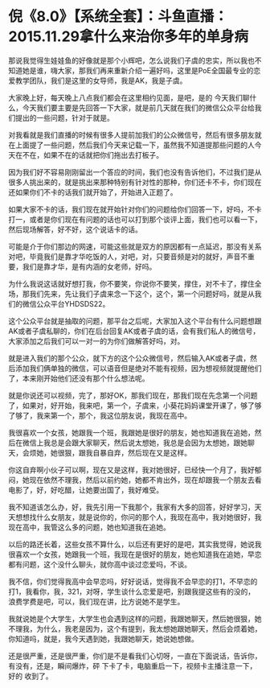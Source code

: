 # 倪《8.0》【系统全套】：斗鱼直播：2015.11.29拿什么来治你多年的单身病

那说我觉得生娃娃鱼的好像就是那个小辉吧，怎么说我们子虞的忠实，所以我也不知道她是谁，嗨大家，那我们再来重新介绍一遍好吗，这里是PoE全国最专业的恋爱教学团队，我们是这里的女导师，我是AK，我是子虞。

大家晚上好，每天晚上八点我们都会在这里相约见面，是吧，是的 今天我们聊什么，今天我们要主要是先回答一下大家，就是前几天就在我们的微信公众平台给我们提出的一些问题，针对于就是。

对我看就是我们直播的时候有很多人提前加我们的公众微信号，然后有很多朋友就在上面提了一些问题，然后我们今天来记载一下，虽然我不知道提那些问题的人今天在不在，如果不在的话就把你们拖出去打板子。

因为我们好不容易刚刚留出一个答应的时间，我们也没有告诉他们，不过我们是从很多人挑出来的，就是挑出来那种特别有针对性的那种，你们还卡不卡，你们现在还如果你们不卡的话我们就开始了，开始进入正题了。

如果大家不卡的话，我们现在就开始针对你们的问题给你们回答一下，好吗，不卡打一，或者是你们现在有问题的话也可以打到那个谈评上面，我们也可以看一下，然后现场解答，好不好，这个说话卡的话。

可能是介于你们那边的网速，可能这些就是双方的原因都有一点延迟，那没有关系对吧，毕竟我们是靠才华吃饭的人，对吧，对，只要音频是对的就好，声音不重要，我们是靠才华，是有内涵的女老师，好吗。

为什么我说这话就好想打我，你不要笑，你说你不要笑，撑住，对不卡了，撑住全场，那我们先来，先让我们子虞来念一下这个，这个，第一个问题好吗，就是从我们的微信公众平台YHDSDS22。

这个公众平台就是抽取的问题，那平台之后呢，大家加入这个平台有什么问题想跟AK或者子虞私聊的，你们在后台回复AK或者子虞的话，会有我们私人的微信号，大家添加之后我们可以一对一的为你们做解答好吗，对。

就是进入我们的那个公众，就下方的这个公众微信号，然后输入AK或者子虞，然后添加我们俩单独的微信，可以语音但是绝对不能有视频，因为想视频就提醒他们了，本来刚开始他们还没有那个什么想法呢。

就是你说还可以视频，完了，那好OK，那我们现在，那我们现在先念第一个问题了，如果对，好开始，我来吧，第一个，子虞来，小葵花妈妈课堂开课了，够了够了够了，我来第一个，那个，我这位朋友说，我现在高中。

我很喜欢一个女孩，她跟我一个班，我跟她是很好的朋友，她也知道我在追她，然后在微信上我总是会跟大家聊天，然后说太想她，我总是会因为太想她，跟她聊天，会烦她，她很狠，跟我自暴自弃，然后现在又是这样。

你这自弃啊小伙子可以啊，现在又是这样，我对她很好，已经快一个月了，我好郁闷，她现在依然不理我，然后以前约她，她都不肯出外，现在却跟我一个朋友去看电影了，好，好吃醋，让她要出国了，我好难受。

我不知道该怎么办，好，我先引用一下我那个，我家有大多的回答，好好学习，天天想想找什么女朋友，就是说你的，你问的那个人，我现在高中，我对她很好，我现在高中，我管这么多的问题，她也知道我在追她。

以后的路还长着，这些女孩不算什么，以后还有更好的是吧，其实我觉得，她说我很喜欢一个女孩，她跟我一个班，我现在是很好的朋友，她也知道我在追她，早恋都有问题，这个没什么聊头，就你高中谈过恋爱吗，不谈。

我不信，你们觉得我高中会早恋吗，好好说话，觉得我不会早恋的打1，不早恋的打1，我看你，我，321，对呀，学生谈什么恋爱是吧，别跟我提这些有的没的，浪费学费是吧，可以，我们现在讲，比方说她不是学生。

我就说她是个大学生，大学生也会遇到这样的问题，我跟她聊天，然后她很狠，她不理我，为什么，我老是因为，这个有提到，我太想她跟她聊天，然后会烦着她，你知道吗，就是，我今天遇到她，我跟她聊天，她说她想做。

还是很严重，还是很严重，你们是不是看我们心切呀，一直在下面说话，告诉你，有没有，还是，瞬间爆炸，砰 下卡了卡，电脑重启一下，视频卡主播注意一下，好的 收到了。


